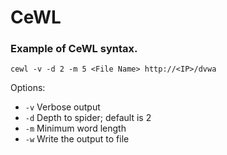# CeWL

### Example of CeWL syntax.
```
cewl -v -d 2 -m 5 <File Name> http://<IP>/dvwa
```
Options:
* ```-v``` Verbose output
* ```-d``` Depth to spider; default is 2
* ```-m``` Minimum word length
* ```-w``` Write the output to file
